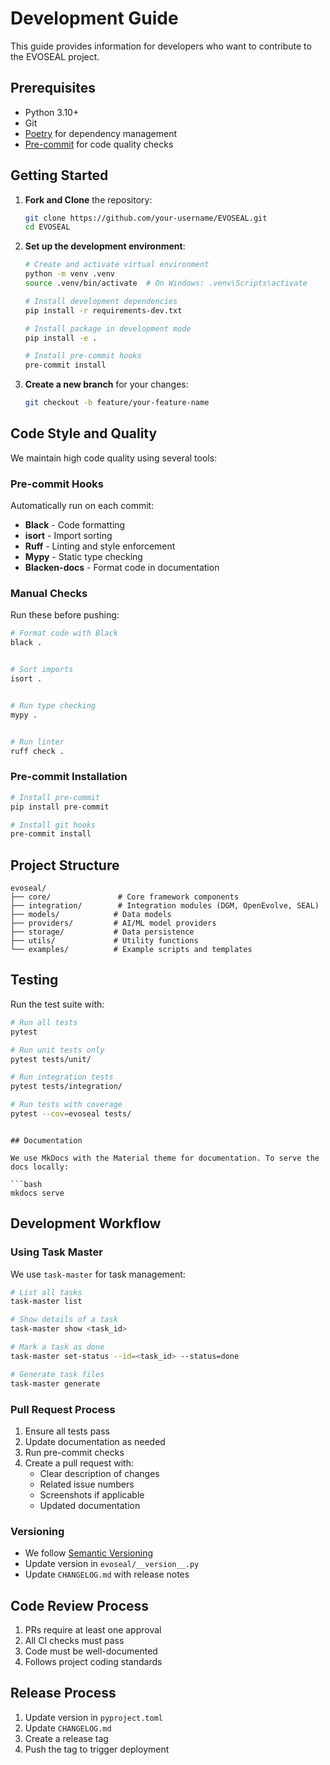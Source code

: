 # Development Guide

This guide provides information for developers who want to contribute to the EVOSEAL project.

## Prerequisites

- Python 3.10+
- Git
- [Poetry](https://python-poetry.org/) for dependency management
- [Pre-commit](https://pre-commit.com/) for code quality checks

## Getting Started

1. **Fork and Clone** the repository:
   ```bash
   git clone https://github.com/your-username/EVOSEAL.git
   cd EVOSEAL
   ```

2. **Set up the development environment**:
   ```bash
   # Create and activate virtual environment
   python -m venv .venv
   source .venv/bin/activate  # On Windows: .venv\Scripts\activate

   # Install development dependencies
   pip install -r requirements-dev.txt

   # Install package in development mode
   pip install -e .

   # Install pre-commit hooks
   pre-commit install
   ```

3. **Create a new branch** for your changes:
   ```bash
   git checkout -b feature/your-feature-name
   ```

## Code Style and Quality

We maintain high code quality using several tools:

### Pre-commit Hooks
Automatically run on each commit:
- **Black** - Code formatting
- **isort** - Import sorting
- **Ruff** - Linting and style enforcement
- **Mypy** - Static type checking
- **Blacken-docs** - Format code in documentation

### Manual Checks
Run these before pushing:
```bash
# Format code with Black
black .


# Sort imports
isort .


# Run type checking
mypy .


# Run linter
ruff check .
```

### Pre-commit Installation
```bash
# Install pre-commit
pip install pre-commit

# Install git hooks
pre-commit install
```

## Project Structure

```
evoseal/
├── core/               # Core framework components
├── integration/        # Integration modules (DGM, OpenEvolve, SEAL)
├── models/            # Data models
├── providers/         # AI/ML model providers
├── storage/           # Data persistence
├── utils/             # Utility functions
└── examples/          # Example scripts and templates
```

## Testing

Run the test suite with:

```bash
# Run all tests
pytest

# Run unit tests only
pytest tests/unit/

# Run integration tests
pytest tests/integration/

# Run tests with coverage
pytest --cov=evoseal tests/
```
```

## Documentation

We use MkDocs with the Material theme for documentation. To serve the docs locally:

```bash
mkdocs serve
```

## Development Workflow

### Using Task Master
We use `task-master` for task management:

```bash
# List all tasks
task-master list

# Show details of a task
task-master show <task_id>

# Mark a task as done
task-master set-status --id=<task_id> --status=done

# Generate task files
task-master generate
```

### Pull Request Process
1. Ensure all tests pass
2. Update documentation as needed
3. Run pre-commit checks
4. Create a pull request with:
   - Clear description of changes
   - Related issue numbers
   - Screenshots if applicable
   - Updated documentation

### Versioning
- We follow [Semantic Versioning](https://semver.org/)
- Update version in `evoseal/__version__.py`
- Update `CHANGELOG.md` with release notes

## Code Review Process

1. PRs require at least one approval
2. All CI checks must pass
3. Code must be well-documented
4. Follows project coding standards

## Release Process

1. Update version in `pyproject.toml`
2. Update `CHANGELOG.md`
3. Create a release tag
4. Push the tag to trigger deployment
